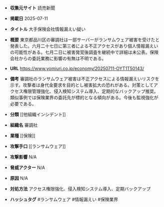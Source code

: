 - **収集元サイト**
読売新聞

- **掲載日**
2025-07-11

- **タイトル**
大手保険会社情報漏えい疑い

- **概要**
東京都品川区の審調社は一部サーバーがランサムウェア被害を受けたと発表した。六月二十七日に第三者による不正アクセスがあり個人情報漏えいの可能性がある。七月二日に被害発覚後調査を継続中で詳細は未公表。保険会社からの委託業務に影響の有無は不明である。

- **URL**
https://www.yomiuri.co.jp/economy/20250711-OYT1T50143/

- **備考**
審調社のランサムウェア被害は不正アクセスによる情報漏えいリスクを示す。攻撃者は身代金要求を目的とし被害拡大の恐れがある。対策としてアクセス権限管理強化、侵入検知システム導入、定期的なバックアップ推奨。類似事例では保険業界の委託先が標的となる傾向がある。今後も監視強化が必要である。

- **分類**
[[他組織インシデント]]

- **組織名**
審調社

- **業種**
[[保険]]

- **攻撃手口**
[[ランサムウェア]]

- **攻撃影響**
N/A

- **脅威アクター**
N/A

- **原因**
N/A

- **対処方法**
アクセス権限強化、侵入検知システム導入、定期バックアップ

- **ハッシュタグ**
#ランサムウェア #情報漏えい #保険業界

